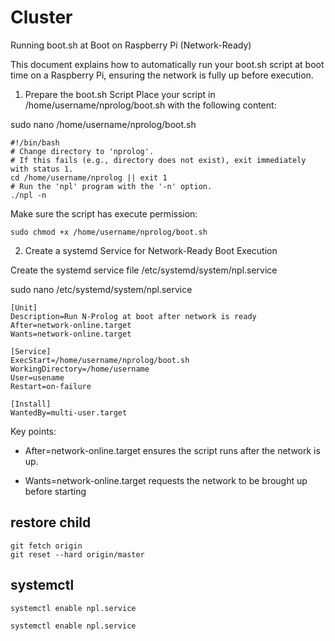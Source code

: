# Cluster


Running boot.sh at Boot on Raspberry Pi (Network-Ready)

This document explains how to automatically run your boot.sh script at boot time on a Raspberry Pi, ensuring the network is fully up before execution.

1. Prepare the boot.sh Script
Place your script in /home/username/nprolog/boot.sh with the following content:

sudo nano /home/username/nprolog/boot.sh

```
#!/bin/bash
# Change directory to 'nprolog'.
# If this fails (e.g., directory does not exist), exit immediately with status 1.
cd /home/username/nprolog || exit 1
# Run the 'npl' program with the '-n' option.
./npl -n
```


Make sure the script has execute permission:

```
sudo chmod +x /home/username/nprolog/boot.sh
```


2. Create a systemd Service for Network-Ready Boot Execution

Create the systemd service file /etc/systemd/system/npl.service

sudo nano /etc/systemd/system/npl.service

```
[Unit]
Description=Run N-Prolog at boot after network is ready
After=network-online.target
Wants=network-online.target

[Service]
ExecStart=/home/username/nprolog/boot.sh
WorkingDirectory=/home/username
User=usename
Restart=on-failure

[Install]
WantedBy=multi-user.target
```


Key points:

- After=network-online.target ensures the script runs after the network is up.

- Wants=network-online.target requests the network to be brought up before starting


## restore child 

```
git fetch origin
git reset --hard origin/master
```

## systemctl

```
systemctl enable npl.service

systemctl enable npl.service

```